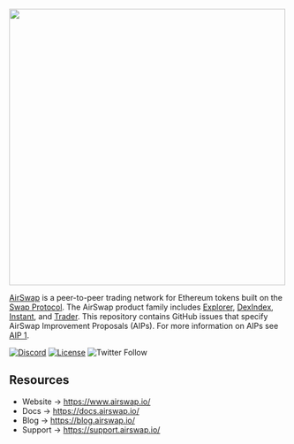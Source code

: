 <br />
<img src="https://www.airswap.io/airswap-blue-transparent.png" width="500"/>
<br />

[AirSwap](https://www.airswap.io/) is a peer-to-peer trading network for Ethereum tokens built on the [Swap Protocol](https://www.airswap.io/whitepaper.htm). The AirSwap product family includes [Explorer](https://explorer.airswap.io/), [DexIndex](https://dexindex.io/), [Instant](https://instant.airswap.io/), and [Trader](https://trader.airswap.io/). This repository contains GitHub issues that specify AirSwap Improvement Proposals (AIPs). For more information on AIPs see [AIP 1](https://github.com/airswap/AIPs/issues/1).

[![Discord](https://img.shields.io/discord/590643190281928738.svg)](https://chat.airswap.io)
[![License](https://img.shields.io/badge/License-CC0-blue.svg)](https://creativecommons.org/publicdomain/zero/1.0/)
![Twitter Follow](https://img.shields.io/twitter/follow/airswap?style=social)

## Resources

- Website → https://www.airswap.io/
- Docs → https://docs.airswap.io/
- Blog → https://blog.airswap.io/
- Support → https://support.airswap.io/
